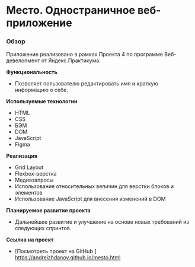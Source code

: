 # Место. Одностраничное веб-приложение

### Обзор

Приложение реализовано в рамках Проекта 4 по программе Веб-девелопмент от Яндекс.Практикума.


**Функциональность**

* Позволяет пользователю редактировать имя и краткую информацию о себе.


**Используемые технологии**

* HTML
* CSS
* БЭМ
* DOM
* JavaScript
* Figma


**Реализация**

* Grid Layout
* Flexbox-верстка
* Медиазапросы
* Использование относительных величин для верстки блоков и элементов
* Использование JavaScript для внесения изменений в DOM


**Планируемое развитие проекта**

* Дальнейшее развитие и улучшение на основе новых требований из следующих спринтов.


**Ссылка на проект**

* [Посмотреть проект на GitHub ] https://andreizhdanov.github.io/mesto.html

